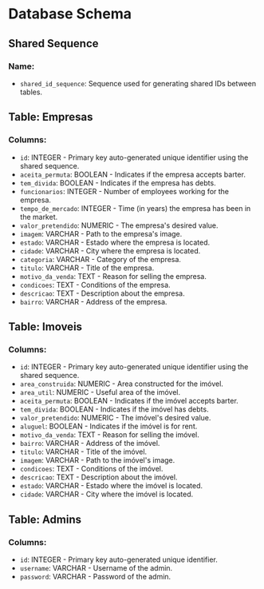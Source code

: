 # Database Schema

## Shared Sequence

### Name:

- `shared_id_sequence`: Sequence used for generating shared IDs between tables.

## Table: Empresas

### Columns:

- `id`: INTEGER - Primary key auto-generated unique identifier using the shared sequence.
- `aceita_permuta`: BOOLEAN - Indicates if the empresa accepts barter.
- `tem_divida`: BOOLEAN - Indicates if the empresa has debts.
- `funcionarios`: INTEGER - Number of employees working for the empresa.
- `tempo_de_mercado`: INTEGER - Time (in years) the empresa has been in the market.
- `valor_pretendido`: NUMERIC - The empresa's desired value.
- `imagem`: VARCHAR - Path to the empresa's image.
- `estado`: VARCHAR - Estado where the empresa is located.
- `cidade`: VARCHAR - City where the empresa is located.
- `categoria`: VARCHAR - Category of the empresa.
- `titulo`: VARCHAR - Title of the empresa.
- `motivo_da_venda`: TEXT - Reason for selling the empresa.
- `condicoes`: TEXT - Conditions of the empresa.
- `descricao`: TEXT - Description about the empresa.
- `bairro`: VARCHAR - Address of the empresa.

## Table: Imoveis

### Columns:

- `id`: INTEGER - Primary key auto-generated unique identifier using the shared sequence.
- `area_construida`: NUMERIC - Area constructed for the imóvel.
- `area_util`: NUMERIC - Useful area of the imóvel.
- `aceita_permuta`: BOOLEAN - Indicates if the imóvel accepts barter.
- `tem_divida`: BOOLEAN - Indicates if the imóvel has debts.
- `valor_pretendido`: NUMERIC - The imóvel's desired value.
- `aluguel`: BOOLEAN - Indicates if the imóvel is for rent.
- `motivo_da_venda`: TEXT - Reason for selling the imóvel.
- `bairro`: VARCHAR - Address of the imóvel.
- `titulo`: VARCHAR - Title of the imóvel.
- `imagem`: VARCHAR - Path to the imóvel's image.
- `condicoes`: TEXT - Conditions of the imóvel.
- `descricao`: TEXT - Description about the imóvel.
- `estado`: VARCHAR - Estado where the imóvel is located.
- `cidade`: VARCHAR - City where the imóvel is located.

## Table: Admins

### Columns:

- `id`: INTEGER - Primary key auto-generated unique identifier.
- `username`: VARCHAR - Username of the admin.
- `password`: VARCHAR - Password of the admin.

